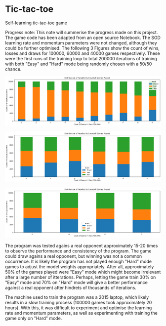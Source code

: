 # Tic-tac-toe
Self-learning tic-tac-toe game

Progress note: 
This note will summerise the progress made on this project. The game code has been adapted from an open source Notebook.
The SGD learning rate and momentum parameters were not changed, although they could be further optimised.
The following 3 Figures show the count of wins, losses and draws for 100000, 60000 and 40000 games respectively. 
These were the first runs of the training loop to total 200000 iterations of training with both "Easy" and "Hard" mode being randomly chosen 
with a 50/50 chance. 

![](Images/Figure%201.png)

![](Images/Figure%202.png)

![](Images/Figure%203.png)


The program was tested agains a real opponent approximately 15-20 times to observe the performance and consistency of the 
program. The game could draw agains a real opponent, but winning was not a common occurrence. It is likely the program has 
not played enough "Hard" mode games to adjust the model weights appropriately. After all, approximately 50% of the games played 
were "Easy" mode which might become irrelevant after a large number of itterations. Perhaps, letting the game train 30% on "Easy" mode
and 70% on "Hard" mode will give a better performance against a real opponent after hindrets of thousands of iterations.

The machine used to train the program was a 2015 laptop, which likely results in a slow training process (100000 games took approximately 20 hours).
With this, it was difficult to experiment and optimise the learning rate and momentum parameters, as well as experimenting with training the game 
only on "Hard" mode.










